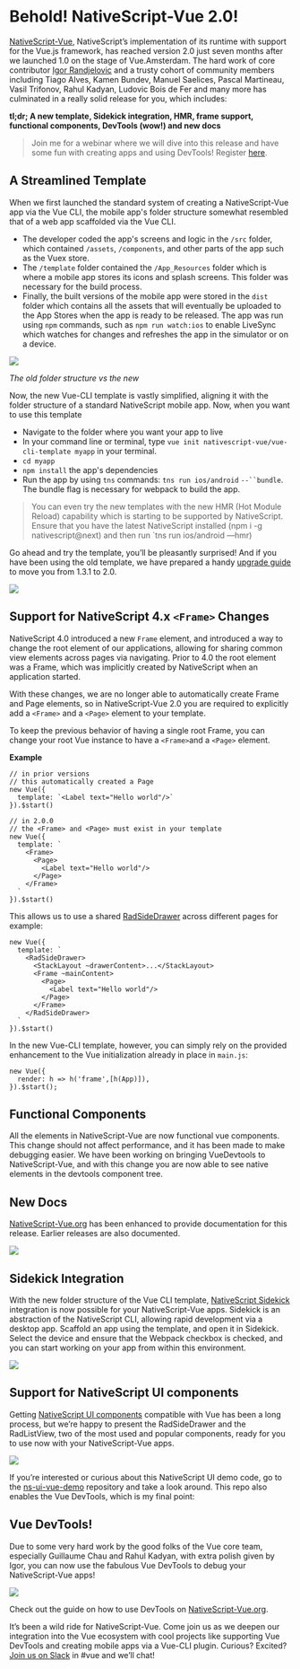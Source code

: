# Behold! NativeScript-Vue 2.0!

[NativeScript-Vue](https://nativescript-vue.org/), NativeScript’s implementation of its runtime with support for the Vue.js framework, has reached version 2.0 just seven months after we launched 1.0 on the stage of Vue.Amsterdam. The hard work of core contributor [Igor Randjelovic](https://twitter.com/igor_randj) and a trusty cohort of community members including Tiago Alves, Kamen Bundev, Manuel Saelices, Pascal Martineau, Vasil Trifonov, Rahul Kadyan, Ludovic Bois de Fer and many more has culminated in a really solid release for you, which includes:

**tl;dr; A new template, Sidekick integration, HMR, frame support, functional components, DevTools (wow!) and new docs**

> Join me for a webinar where we will dive into this release and have some fun with creating apps and using DevTools! Register [here](https://attendee.gotowebinar.com/register/1758384468554226433?source=blog).

## A Streamlined Template

When we first launched the standard system of creating a NativeScript-Vue app via the Vue CLI, the mobile app's folder structure somewhat resembled that of a web app scaffolded via the Vue CLI.

- The developer coded the app's screens and logic in the `/src` folder, which contained `/assets`, `/components`, and other parts of the app such as the Vuex store. 
- The `/template` folder contained the `/App_Resources` folder which is where a mobile app stores its icons and splash screens. This folder was necessary for the build process. 
- Finally, the built versions of the mobile app were stored in the `dist` folder which contains all the assets that will eventually be uploaded to the App Stores when the app is ready to be released. The app was run using `npm` commands, such as `npm run watch:ios` to enable LiveSync which watches for changes and refreshes the app in the simulator or on a device.

![](https://d2mxuefqeaa7sj.cloudfront.net/s_B4D7A161827C68AFD3F40B1B2565EB2DC813C8158302C1845B2CF83F6D4528CA_1536788927995_Screenshot+2018-09-12+17.36.40.png)

*The old folder structure vs the new*
  
Now, the new Vue-CLI template is vastly simplified, aligning it with the folder structure of a standard NativeScript mobile app. Now, when you want to use this template

- Navigate to the folder where you want your app to live
- In your command line or terminal, type `vue init nativescript-vue/vue-cli-template myapp` in your terminal. 
- `cd myapp` 
- `npm install` the app's dependencies
- Run the app by using `tns` commands: `tns run ios/android` `--``bundle`. The bundle flag is necessary for webpack to build the app.

> You can even try the new templates with the new HMR (Hot Module Reload) capability which is starting to be supported by NativeScript. Ensure that you have the latest NativeScript installed (npm i -g nativescript@next) and then run `tns run ios/android —hmr)

Go ahead and try the template, you’ll be pleasantly surprised! And if you have been using the old template, we have prepared a handy [upgrade guide](https://nativescript-vue.org/en/docs/getting-started/upgrade-guide/) to move you from 1.3.1 to 2.0.

![](https://d2mxuefqeaa7sj.cloudfront.net/s_B4D7A161827C68AFD3F40B1B2565EB2DC813C8158302C1845B2CF83F6D4528CA_1536943550535_init2.gif)

## Support for NativeScript 4.x `<Frame>` Changes

NativeScript 4.0 introduced a new `Frame` element, and introduced a way to change the root element of our applications, allowing for sharing common view elements across pages via navigating. Prior to 4.0 the root element was a Frame, which was implicitly created by NativeScript when an application started.

With these changes, we are no longer able to automatically create Frame and Page elements, so in NativeScript-Vue 2.0 you are required to explicitly add a `<Frame>` and a `<Page>` element to your template.

To keep the previous behavior of having a single root Frame, you can change your root Vue instance to have a `<Frame>`and a `<Page>` element.

**Example**

    // in prior versions
    // this automatically created a Page
    new Vue({
      template: `<Label text="Hello world"/>`
    }).$start()
    
    // in 2.0.0
    // the <Frame> and <Page> must exist in your template
    new Vue({
      template: `
        <Frame>
          <Page>
			<Label text="Hello world"/>
          </Page>
        </Frame>
      `
    }).$start()

This allows us to use a shared [RadSideDrawer](https://www.nativescript.org/ui-for-nativescript) across different pages for example:

    new Vue({
      template: `
        <RadSideDrawer>
          <StackLayout ~drawerContent>...</StackLayout>
          <Frame ~mainContent>
            <Page>
              <Label text="Hello world"/>
            </Page>
          </Frame>
        </RadSideDrawer>
      `
    }).$start()

In the new Vue-CLI template, however, you can simply rely on the provided enhancement to the Vue initialization already in place in `main.js`:

    new Vue({
      render: h => h('frame',[h(App)]),
    }).$start();

## Functional Components

All the elements in NativeScript-Vue are now functional vue components. This change should not affect performance, and it has been made to make debugging easier. We have been working on bringing VueDevtools to NativeScript-Vue, and with this change you are now able to see native elements in the devtools component tree. 

## New Docs
  
[NativeScript-Vue.org](https://nativescript-vue.org/) has been enhanced to provide documentation for this release. Earlier releases are also documented.
  
![](https://d2mxuefqeaa7sj.cloudfront.net/s_B4D7A161827C68AFD3F40B1B2565EB2DC813C8158302C1845B2CF83F6D4528CA_1537195914398_Screenshot+2018-09-17+10.51.05.png)

## Sidekick Integration
  
With the new folder structure of the Vue CLI template, [NativeScript Sidekick](https://www.nativescript.org/nativescript-sidekick) integration is now possible for your NativeScript-Vue apps. Sidekick is an abstraction of the NativeScript CLI, allowing rapid development via a desktop app. Scaffold an app using the template, and open it in Sidekick. Select the device and ensure that the Webpack checkbox is checked, and you can start working on your app from within this environment.

![](https://d2mxuefqeaa7sj.cloudfront.net/s_B4D7A161827C68AFD3F40B1B2565EB2DC813C8158302C1845B2CF83F6D4528CA_1536949569478_Screenshot+2018-09-14+14.13.33.png)

## Support for NativeScript UI components

Getting [NativeScript UI components](https://www.nativescript.org/ui-for-nativescript) compatible with Vue has been a long process, but we’re happy to present the RadSideDrawer and the RadListView, two of the most used and popular components, ready for you to use now with your NativeScript-Vue apps. 

![](https://d2mxuefqeaa7sj.cloudfront.net/s_B4D7A161827C68AFD3F40B1B2565EB2DC813C8158302C1845B2CF83F6D4528CA_1537220566200_ns-ui-demo.gif)

If you’re interested or curious about this NativeScript UI demo code, go to the [ns-ui-vue-demo](https://github.com/msaelices/ns-ui-vue-demo/) repository and take a look around. This repo also enables the Vue DevTools, which is my final point:

## Vue DevTools!

Due to some very hard work by the good folks of the Vue core team, especially Guillaume Chau and Rahul Kadyan, with extra polish given by Igor, you can now use the fabulous Vue DevTools to debug your NativeScript-Vue apps!

![](https://d2mxuefqeaa7sj.cloudfront.net/s_B4D7A161827C68AFD3F40B1B2565EB2DC813C8158302C1845B2CF83F6D4528CA_1537431432221_DnU50_pUwAAw2A3.jpg)

Check out the guide on how to use DevTools on [NativeScript-Vue.org](https://nativescript-vue.org/en/docs/getting-started/vue-devtools/).

It’s been a wild ride for NativeScript-Vue. Come join us as we deepen our integration into the Vue ecosystem with cool projects like supporting Vue DevTools and creating mobile apps via a Vue-CLI plugin. Curious? Excited? [Join us on Slack](https://developer.telerik.com/wp-login.php?action=slack-invitation) in #vue and we’ll chat!